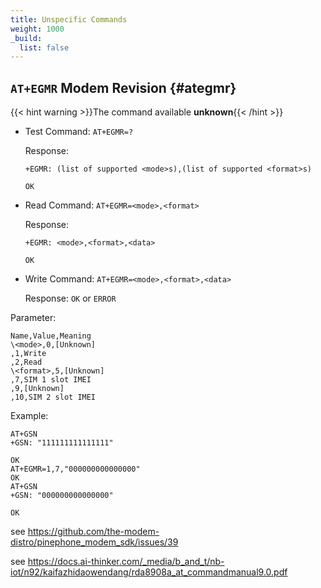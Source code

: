 ```yaml
---
title: Unspecific Commands
weight: 1000
_build:
  list: false
---
```


## `AT+EGMR` Modem Revision {#ategmr}

{{< hint warning >}}The command available **unknown**{{< /hint >}}

- Test Command: `AT+EGMR=?`

  Response:

  ```at
  +EGMR: (list of supported <mode>s),(list of supported <format>s)

  OK
  ```

- Read Command: `AT+EGMR=<mode>,<format>`

  Response:

  ```at
  +EGMR: <mode>,<format>,<data>

  OK
  ```

- Write Command: `AT+EGMR=<mode>,<format>,<data>`

  Response: `OK` or `ERROR`

Parameter:

```csv
Name,Value,Meaning
\<mode>,0,[Unknown]
,1,Write
,2,Read
\<format>,5,[Unknown]
,7,SIM 1 slot IMEI
,9,[Unknown]
,10,SIM 2 slot IMEI
```

Example:

```at
AT+GSN
+GSN: "111111111111111"

OK
AT+EGMR=1,7,"000000000000000"
OK
AT+GSN
+GSN: "000000000000000"

OK
```

see <https://github.com/the-modem-distro/pinephone_modem_sdk/issues/39>

see <https://docs.ai-thinker.com/_media/b_and_t/nb-iot/n92/kaifazhidaowendang/rda8908a_at_commandmanual9.0.pdf>
